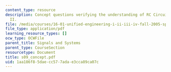 ```yaml
---
content_type: resource
description: Concept questions verifying the understanding of RC Circuit Equations
  II.
file: /media/courses/16-01-unified-engineering-i-ii-iii-iv-fall-2005-spring-2006/1aa186f85daecc577adae3cca89ca07c_s09_concept.pdf
file_type: application/pdf
learning_resource_types: []
ocw_type: OCWFile
parent_title: Signals and Systems
parent_type: CourseSection
resourcetype: Document
title: s09_concept.pdf
uid: 1aa186f8-5dae-cc57-7ada-e3cca89ca07c
---
```

